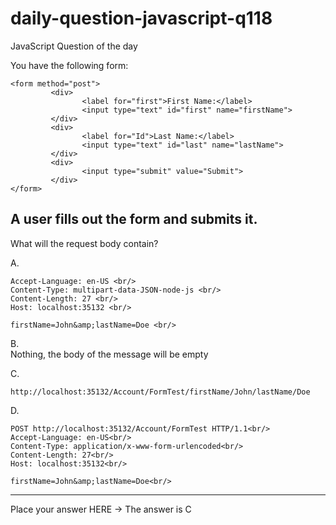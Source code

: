 # daily-question-javascript-q118
JavaScript Question of the day

You have the following form:
```
<form method="post">
         <div>
                <label for="first">First Name:</label>
                <input type="text" id="first" name="firstName">
         </div>
         <div>
                <label for="Id">Last Name:</label>
                <input type="text" id="last" name="lastName">
         </div>
         <div>
                <input type="submit" value="Submit">
         </div>
</form>
```
A user fills out the form and submits it.
------------------------------------------------

What will the request body contain?

A.<br/>
```POST http://localhost:35132/Account/FormTest HTTP/1.1<br/>
Accept-Language: en-US <br/>
Content-Type: multipart-data-JSON-node-js <br/>
Content-Length: 27 <br/>
Host: localhost:35132 <br/>

firstName=John&amp;lastName=Doe <br/>
```
B. <br/>
Nothing, the body of the message will be empty

C. <br/>
```
http://localhost:35132/Account/FormTest/firstName/John/lastName/Doe
```
D.<br/>
```
POST http://localhost:35132/Account/FormTest HTTP/1.1<br/>
Accept-Language: en-US<br/>
Content-Type: application/x-www-form-urlencoded<br/>
Content-Length: 27<br/>
Host: localhost:35132<br/>

firstName=John&amp;lastName=Doe<br/>
```
------------------------------------------------
Place your answer HERE -> The answer is C
